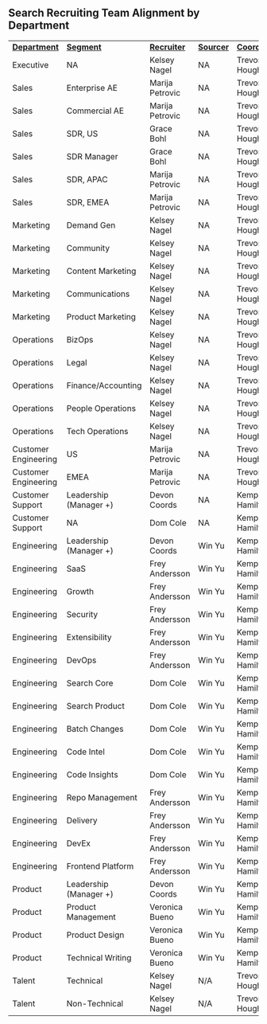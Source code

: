 ## **Search Recruiting Team Alignment by Department**

<table>
  <tr>
   <td><strong><span style="text-decoration:underline;">Department</span></strong>
   </td>
   <td><strong><span style="text-decoration:underline;">Segment</span></strong>
   </td>
   <td><strong><span style="text-decoration:underline;">Recruiter </span></strong>
   </td>
   <td><strong><span style="text-decoration:underline;">Sourcer</span></strong>
   </td>
   <td><strong><span style="text-decoration:underline;">Coordinator</span></strong>
   </td>
 </tr>
  <tr>
   <td>Executive

   </td>
   <td>NA

   </td>
   <td>Kelsey Nagel

   </td>
   <td>NA

   </td>
   <td>Trevor Houghton

   </td>
  </tr>
  <tr>
   <td>Sales

   </td>
   <td>Enterprise AE

   </td>
   <td>Marija Petrovic

   </td>
   <td>NA

   </td>
   <td>Trevor Houghton

   </td>
  </tr>
  <tr>
   <td>Sales

   </td>
   <td>Commercial AE

   </td>
   <td>Marija Petrovic

   </td>
   <td>NA

   </td>
   <td>Trevor Houghton

   </td>
  </tr>
  <tr>
   <td>Sales

   </td>
   <td>SDR, US

   </td>
   <td>Grace Bohl

   </td>
   <td>NA

   </td>
   <td>Trevor Houghton

   </td>
  </tr>
  <tr>
   <td>Sales

   </td>
   <td>SDR Manager

   </td>
   <td>Grace Bohl

   </td>
   <td>NA

   </td>
   <td>Trevor Houghton

   </td>
  </tr>
  <tr>
   <td>Sales

   </td>
   <td>SDR, APAC

   </td>
   <td>Marija Petrovic

   </td>
   <td>NA

   </td>
   <td>Trevor Houghton

   </td>
  </tr>
  <tr>
   <td>Sales

   </td>
   <td>SDR, EMEA

   </td>
   <td>Marija Petrovic

   </td>
   <td>NA

   </td>
   <td>Trevor Houghton

   </td>
  </tr>
  <tr>
   <td>Marketing

   </td>
   <td>Demand Gen

   </td>
   <td>Kelsey Nagel

   </td>
   <td>NA

   </td>
   <td>Trevor Houghton

   </td>
  </tr>
  <tr>
   <td>Marketing

   </td>
   <td>Community

   </td>
   <td>Kelsey Nagel

   </td>
   <td>NA

   </td>
   <td>Trevor Houghton

   </td>
  </tr>
  <tr>
   <td>Marketing

   </td>
   <td>Content Marketing

   </td>
   <td>Kelsey Nagel

   </td>
   <td>NA

   </td>
   <td>Trevor Houghton

   </td>
  </tr>
  <tr>
   <td>Marketing

   </td>
   <td>Communications

   </td>
   <td>Kelsey Nagel

   </td>
   <td>NA

   </td>
   <td>Trevor Houghton

   </td>
  </tr>
  <tr>
   <td>Marketing

   </td>
   <td>Product Marketing

   </td>
   <td>Kelsey Nagel

   </td>
   <td>NA

   </td>
   <td>Trevor Houghton

   </td>
  </tr>
  <tr>
   <td>Operations

   </td>
   <td>BizOps

   </td>
   <td>Kelsey Nagel

   </td>
   <td>NA

   </td>
   <td>Trevor Houghton

   </td>
  </tr>
  <tr>
   <td>Operations

   </td>
   <td>Legal

   </td>
   <td>Kelsey Nagel

   </td>
   <td>NA

   </td>
   <td>Trevor Houghton

   </td>
  </tr>
  <tr>
   <td>Operations

   </td>
   <td>Finance/Accounting

   </td>
   <td>Kelsey Nagel

   </td>
   <td>NA

   </td>
   <td>Trevor Houghton

   </td>
  </tr>
  <tr>
   <td>Operations

   </td>
   <td>People Operations

   </td>
   <td>Kelsey Nagel

   </td>
   <td>NA

   </td>
   <td>Trevor Houghton

   </td>
  </tr>
  <tr>
   <td>Operations

   </td>
   <td>Tech Operations

   </td>
   <td>Kelsey Nagel

   </td>
   <td>NA

   </td>
   <td>Trevor Houghton

   </td>
  </tr>
  <tr>
   <td>Customer Engineering

   </td>
   <td>US

   </td>
   <td>Marija Petrovic

   </td>
   <td>NA

   </td>
   <td>Trevor Houghton

   </td>
  </tr>
  <tr>
   <td>Customer Engineering

   </td>
   <td>EMEA

   </td>
   <td>Marija Petrovic

   </td>
   <td>NA

   </td>
   <td>Trevor Houghton

   </td>
  </tr>
  <tr>
   <td>Customer Support

   </td>
   <td>Leadership (Manager +)

   </td>
   <td>Devon Coords

   </td>
   <td>NA

   </td>
   <td>Kemper Hamilton

   </td>
  </tr>
  <tr>
   <td>Customer Support

   </td>
   <td>NA

   </td>
   <td>Dom Cole

   </td>
   <td>NA

   </td>
   <td>Kemper Hamilton

   </td>
  </tr>
  <tr>
   <td>Engineering

   </td>
   <td>Leadership (Manager +)

   </td>
   <td>Devon Coords

   </td>
   <td>Win Yu

   </td>
   <td>Kemper Hamilton

   </td>
  </tr>
  <tr>
   <td>Engineering

   </td>
   <td>SaaS

   </td>
   <td>Frey Andersson

   </td>
   <td>Win Yu

   </td>
   <td>Kemper Hamilton

   </td>
  </tr>
  <tr>
   <td>Engineering

   </td>
   <td>Growth

   </td>
   <td>Frey Andersson

   </td>
   <td>Win Yu

   </td>
   <td>Kemper Hamilton

   </td>
  </tr>
  <tr>
   <td>Engineering

   </td>
   <td>Security

   </td>
   <td>Frey Andersson

   </td>
   <td>Win Yu

   </td>
   <td>Kemper Hamilton

   </td>
  </tr>
  <tr>
   <td>Engineering

   </td>
   <td>Extensibility

   </td>
   <td>Frey Andersson

   </td>
   <td>Win Yu

   </td>
   <td>Kemper Hamilton

   </td>
  </tr>
  <tr>
   <td>Engineering

   </td>
   <td>DevOps

   </td>
   <td>Frey Andersson

   </td>
   <td>Win Yu

   </td>
   <td>Kemper Hamilton

   </td>
  </tr>
  <tr>
   <td>Engineering

   </td>
   <td>Search Core

   </td>
   <td>Dom Cole

   </td>
   <td>Win Yu

   </td>
   <td>Kemper Hamilton

   </td>
  </tr>
  <tr>
   <td>Engineering

   </td>
   <td>Search Product

   </td>
   <td>Dom Cole

   </td>
   <td>Win Yu

   </td>
   <td>Kemper Hamilton

   </td>
  </tr>
  <tr>
   <td>Engineering

   </td>
   <td>Batch Changes

   </td>
   <td>Dom Cole

   </td>
   <td>Win Yu

   </td>
   <td>Kemper Hamilton

   </td>
  </tr>
  <tr>
   <td>Engineering

   </td>
   <td>Code Intel

   </td>
   <td>Dom Cole

   </td>
   <td>Win Yu

   </td>
   <td>Kemper Hamilton

   </td>
  </tr>
  <tr>
   <td>Engineering

   </td>
   <td>Code Insights

   </td>
   <td>Dom Cole

   </td>
   <td>Win Yu

   </td>
   <td>Kemper Hamilton

   </td>
  </tr>
  <tr>
   <td>Engineering

   </td>
   <td>Repo Management

   </td>
   <td>Frey Andersson

   </td>
   <td>Win Yu

   </td>
   <td>Kemper Hamilton

   </td>
  </tr>
  <tr>
   <td>Engineering

   </td>
   <td>Delivery

   </td>
   <td>Frey Andersson

   </td>
   <td>Win Yu

   </td>
   <td>Kemper Hamilton

   </td>
  </tr>
  <tr>
   <td>Engineering

   </td>
   <td>DevEx

   </td>
   <td>Frey Andersson

   </td>
   <td>Win Yu

   </td>
   <td>Kemper Hamilton

   </td>
  </tr>
  <tr>
   <td>Engineering

   </td>
   <td>Frontend Platform

   </td>
   <td>Frey Andersson

   </td>
   <td>Win Yu

   </td>
   <td>Kemper Hamilton

   </td>
  </tr>
  <tr>
   <td>Product

   </td>
   <td>Leadership (Manager +)

   </td>
   <td>Devon Coords

   </td>
   <td>Win Yu

   </td>
   <td>Kemper Hamilton

   </td>
  </tr>
  <tr>
   <td>Product

   </td>
   <td>Product Management

   </td>
   <td>Veronica Bueno

   </td>
   <td>Win Yu

   </td>
   <td>Kemper Hamilton

   </td>
  </tr>
  <tr>
   <td>Product

   </td>
   <td>Product Design

   </td>
   <td>Veronica Bueno

   </td>
   <td>Win Yu

   </td>
   <td>Kemper Hamilton

   </td>
  </tr>
  <tr>
   <td>Product

   </td>
   <td>Technical Writing

   </td>
   <td>Veronica Bueno

   </td>
   <td>Win Yu

   </td>
   <td>Kemper Hamilton

   </td>
  </tr>
  <tr>
   <td>Talent

   </td>
   <td>Technical

   </td>
   <td>Kelsey Nagel

   </td>
   <td>N/A

   </td>
   <td>Trevor Houghton

   </td>
  </tr>
  <tr>
   <td>Talent

   </td>
   <td>Non-Technical

   </td>
   <td>Kelsey Nagel

   </td>
   <td>N/A

   </td>
   <td>Trevor Houghton

   </td>
  </tr>
